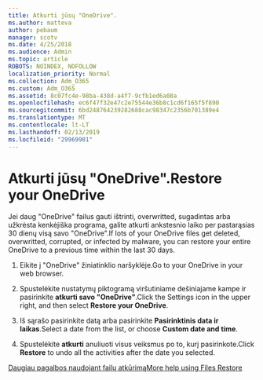```yaml
---
title: Atkurti jūsų "OneDrive".
ms.author: matteva
author: pebaum
manager: scotv
ms.date: 4/25/2018
ms.audience: Admin
ms.topic: article
ROBOTS: NOINDEX, NOFOLLOW
localization_priority: Normal
ms.collection: Adm_O365
ms.custom: Adm_O365
ms.assetid: 8c07fc4e-98ba-438d-a4f7-9cfb1ed6a08a
ms.openlocfilehash: ec6f47f32e47c2e75544e36b8c1cd6f165f5f890
ms.sourcegitcommit: 6bd248764239282688cac98347c2356b701389e4
ms.translationtype: MT
ms.contentlocale: lt-LT
ms.lasthandoff: 02/13/2019
ms.locfileid: "29969901"
---
```

# <a name="restore-your-onedrive"></a><span data-ttu-id="1afaf-102">Atkurti jūsų "OneDrive".</span><span class="sxs-lookup"><span data-stu-id="1afaf-102">Restore your OneDrive</span></span>

<span data-ttu-id="1afaf-103">Jei daug "OneDrive" failus gauti ištrinti, overwritted, sugadintas arba užkrėsta kenkėjiška programa, galite atkurti ankstesnio laiko per pastarąsias 30 dienų visą savo "OneDrive".</span><span class="sxs-lookup"><span data-stu-id="1afaf-103">If lots of your OneDrive files get deleted, overwritted, corrupted, or infected by malware, you can restore your entire OneDrive to a previous time within the last 30 days.</span></span>
  
1. <span data-ttu-id="1afaf-104">Eikite į "OneDrive" žiniatinklio naršyklėje.</span><span class="sxs-lookup"><span data-stu-id="1afaf-104">Go to your OneDrive in your web browser.</span></span>
    
2. <span data-ttu-id="1afaf-105">Spustelėkite nustatymų piktogramą viršutiniame dešiniajame kampe ir pasirinkite **atkurti savo "OneDrive"**.</span><span class="sxs-lookup"><span data-stu-id="1afaf-105">Click the Settings icon in the upper right, and then select **Restore your OneDrive**.</span></span>
    
3. <span data-ttu-id="1afaf-106">Iš sąrašo pasirinkite datą arba pasirinkite **Pasirinktinis data ir laikas**.</span><span class="sxs-lookup"><span data-stu-id="1afaf-106">Select a date from the list, or choose **Custom date and time**.</span></span>
    
4. <span data-ttu-id="1afaf-107">Spustelėkite **atkurti** anuliuoti visus veiksmus po to, kurį pasirinkote.</span><span class="sxs-lookup"><span data-stu-id="1afaf-107">Click **Restore** to undo all the activities after the date you selected.</span></span> 
    
[<span data-ttu-id="1afaf-108">Daugiau pagalbos naudojant failų atkūrimą</span><span class="sxs-lookup"><span data-stu-id="1afaf-108">More help using Files Restore</span></span>](https://go.microsoft.com/fwlink/?linkid=872874)
  

